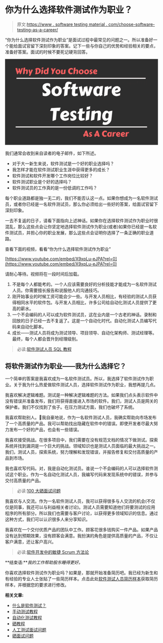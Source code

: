# 你为什么选择软件测试作为职业？

> 原文:[https://www . software testing material . com/choose-software-testing-as-a-career/](https://www.softwaretestingmaterial.com/choose-software-testing-as-a-career/)

“你为什么选择软件测试作为职业”是面试过程中最常见的问题之一。所以准备好一个能给面试官留下深刻印象的答案。记下一些与你自己的优势和经验相关的要点，准备好答案。面试的时候不要死记硬背回答。

![why did you choose software testing as a career](img/5e86a20c4b821796cf43f9d5372da63c.png)

我们通常会收到来自读者的电子邮件，如下所述。

*   对于大一新生来说，软件测试是一个好的职业选择吗？
*   我怎样才能在软件测试职业生涯中获得更多的成长？
*   软件测试和软件开发哪个工作岗位比较好？
*   软件测试职业是个好的选择吗？
*   软件测试员的工作真的是一份低调的工作吗？

每个职业道路都是独一无二的，我们不能否认这一点。如果你想成为一名软件测试员，或者你已经是一名软件测试员，那么你必须给出一些好的答案，给面试官留下深刻印象。

一去不复返的日子，请看下面指向上述神话。如果你在选择软件测试作为职业时很混乱，那么这些点会让你坚定地选择软件测试作为职业(或者)如果你已经是一名软件测试员，并担心你的职业发展，那么这些点会证明你选择了一条正确的职业道路。

查看下面的视频，看看“你为什么选择软件测试作为职业”

[https://www.youtube.com/embed/X9xpLu-eJPA?rel=0](https://www.youtube.com/embed/X9xpLu-eJPA?rel=0)

请耐心等待。视频将在一段时间后加载。

1.  不是每个人都能考的。一个人应该需要良好的分析技能才能成为一名软件测试人员。你需要擅长报告和说服他人的沟通技巧。
2.  刚开始事业的时候工资可能会少一些。与开发人员相比，有经验的测试人员获得相同水平的软件包。与开发人员相比，许多公司给自动化测试人员提供了更高的薪水。
3.  一个不会编码的人可以成为软件测试员，这在业内是一个古老的神话。录制和回放的日子已经一去不复返了。这是一个自动化时代。自动化测试人员编写代码来自动化脚本。
4.  成长——测试人员将成为测试领导、项目领导、自动化架构师、测试经理等。最终，每个人都会晋升到经理级别。

> 必读:[软件测试人员 SQL 教程](https://www.softwaretestingmaterial.com/sql-tutorial-complete/)

## 将软件测试作为职业——我为什么选择它？

一个简单的答案是我喜欢成为一名软件测试员。所以，我选择了软件测试作为职业。关于我为什么热爱做软件测试人员，选择软件测试作为职业，我想再提几点。

我喜欢解决逻辑难题。测试是一种解决逻辑难题的方法。如果我们点头表示软件中没有错误并准备发布，我们将获得直接进入市场的软件。我们，测试人员是网关的保护者。我们不仅找到了虫子。在压力测试方面，我们也破坏了系统。

我喜欢帮助别人。🙂我自豪地说，作为一名软件测试人员，我确实帮助向市场发布了一个高质量的产品。我可以帮助找出隐藏在软件中的错误。即使开发者尽最大努力发布一个好的产品，也会有一些错误。

我喜欢接受挑战。在很多项目中，我们需要在没有规范文档的情况下做测试。探索系统并找到漏洞是一个巨大的挑战。领域知识也是测试人员面临的最大挑战之一。我们，测试人员，探索系统，努力理解和发现错误，并报告修复和交付高质量的产品到市场。

我也喜欢写代码。对，我是自动化测试员。谁说一个不会编码的人可以选择软件测试这个职业。作为一名自动化测试人员，我编写代码来发现系统中的错误，并参与交付高质量的产品。

> 必读:[100 大硒面试问题](https://www.softwaretestingmaterial.com/selenium-interview-questions/)

我喜欢与人交流。作为一名软件测试人员，我可以获得很多与人交流的机会(不仅仅是同事，我还可以与利益相关者讨论)。测试人员需要知道他们将要测试的应用程序的所有部分。所以我们也需要与客户讨论，以获得更多领域知识的信息。通过这种方式，我们可以认识很多人来分享知识。

我喜欢在一个交付优质产品的团队中工作。顾客花很多钱购买一件产品。如果产品没有达到预期效果，没有顾客会满意。我扮演的角色是提供高质量的产品，不仅让客户满意，还让客户高兴。

> 必读:[软件开发中的敏捷 Scrum 方法论](https://www.softwaretestingmaterial.com/agile-scrum-methodology/)

**结束语:***我的工作帮助股东睡得更好。*

你喜欢选择软件测试作为职业吗？如果是，那就开始准备简历吧。我已经为新生和有经验的专业人士张贴了一些简历样本。点击此处[软件测试人员简历样本](https://www.softwaretestingmaterial.com/sample-resume-for-software-testers-freshers-and-experienced/)获取简历样本，并根据您的要求进行修改。

**相关文章:**

*   [什么是软件测试？](https://www.softwaretestingmaterial.com/software-testing/)
*   [手动测试教程](https://www.softwaretestingmaterial.com/manual-testing-tutorial/)
*   [自动化测试教程](https://www.softwaretestingmaterial.com/automation-testing-tutorial/)
*   [硒教程](https://www.softwaretestingmaterial.com/selenium-tutorial/)
*   [人工测试面试问题](https://www.softwaretestingmaterial.com/100-software-testing-interview-questions/)
*   [硒面试问题](https://www.softwaretestingmaterial.com/selenium-interview-questions/)